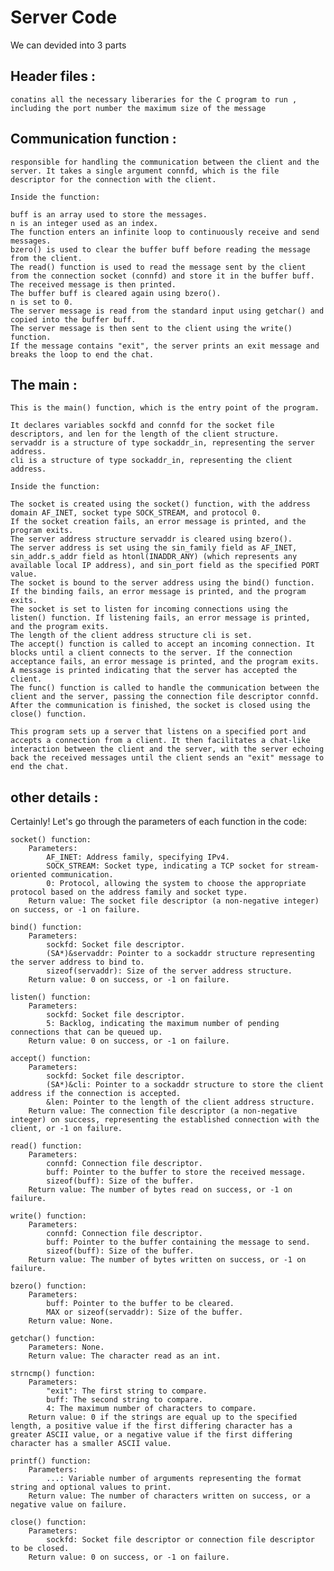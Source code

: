 # Server Code 

We can devided into 3 parts 

## Header files : 

    conatins all the necessary liberaries for the C program to run , including the port number the maximum size of the message

## Communication function : 

    responsible for handling the communication between the client and the server. It takes a single argument connfd, which is the file descriptor for the connection with the client.

    Inside the function:

    buff is an array used to store the messages.
    n is an integer used as an index.
    The function enters an infinite loop to continuously receive and send messages.
    bzero() is used to clear the buffer buff before reading the message from the client.
    The read() function is used to read the message sent by the client from the connection socket (connfd) and store it in the buffer buff.
    The received message is then printed.
    The buffer buff is cleared again using bzero().
    n is set to 0.
    The server message is read from the standard input using getchar() and copied into the buffer buff.
    The server message is then sent to the client using the write() function.
    If the message contains "exit", the server prints an exit message and breaks the loop to end the chat.
    
## The main : 

    This is the main() function, which is the entry point of the program.

    It declares variables sockfd and connfd for the socket file descriptors, and len for the length of the client structure.
    servaddr is a structure of type sockaddr_in, representing the server address.
    cli is a structure of type sockaddr_in, representing the client address.

    Inside the function:

    The socket is created using the socket() function, with the address domain AF_INET, socket type SOCK_STREAM, and protocol 0.
    If the socket creation fails, an error message is printed, and the program exits.
    The server address structure servaddr is cleared using bzero().
    The server address is set using the sin_family field as AF_INET, sin_addr.s_addr field as htonl(INADDR_ANY) (which represents any available local IP address), and sin_port field as the specified PORT value.
    The socket is bound to the server address using the bind() function. If the binding fails, an error message is printed, and the program exits.
    The socket is set to listen for incoming connections using the listen() function. If listening fails, an error message is printed, and the program exits.
    The length of the client address structure cli is set.
    The accept() function is called to accept an incoming connection. It blocks until a client connects to the server. If the connection acceptance fails, an error message is printed, and the program exits.
    A message is printed indicating that the server has accepted the client.
    The func() function is called to handle the communication between the client and the server, passing the connection file descriptor connfd.
    After the communication is finished, the socket is closed using the close() function.

    This program sets up a server that listens on a specified port and accepts a connection from a client. It then facilitates a chat-like interaction between the client and the server, with the server echoing back the received messages until the client sends an "exit" message to end the chat.
    
    
  ## other details : 
  
  Certainly! Let's go through the parameters of each function in the code:

    socket() function:
        Parameters:
            AF_INET: Address family, specifying IPv4.
            SOCK_STREAM: Socket type, indicating a TCP socket for stream-oriented communication.
            0: Protocol, allowing the system to choose the appropriate protocol based on the address family and socket type.
        Return value: The socket file descriptor (a non-negative integer) on success, or -1 on failure.

    bind() function:
        Parameters:
            sockfd: Socket file descriptor.
            (SA*)&servaddr: Pointer to a sockaddr structure representing the server address to bind to.
            sizeof(servaddr): Size of the server address structure.
        Return value: 0 on success, or -1 on failure.

    listen() function:
        Parameters:
            sockfd: Socket file descriptor.
            5: Backlog, indicating the maximum number of pending connections that can be queued up.
        Return value: 0 on success, or -1 on failure.

    accept() function:
        Parameters:
            sockfd: Socket file descriptor.
            (SA*)&cli: Pointer to a sockaddr structure to store the client address if the connection is accepted.
            &len: Pointer to the length of the client address structure.
        Return value: The connection file descriptor (a non-negative integer) on success, representing the established connection with the client, or -1 on failure.

    read() function:
        Parameters:
            connfd: Connection file descriptor.
            buff: Pointer to the buffer to store the received message.
            sizeof(buff): Size of the buffer.
        Return value: The number of bytes read on success, or -1 on failure.

    write() function:
        Parameters:
            connfd: Connection file descriptor.
            buff: Pointer to the buffer containing the message to send.
            sizeof(buff): Size of the buffer.
        Return value: The number of bytes written on success, or -1 on failure.

    bzero() function:
        Parameters:
            buff: Pointer to the buffer to be cleared.
            MAX or sizeof(servaddr): Size of the buffer.
        Return value: None.

    getchar() function:
        Parameters: None.
        Return value: The character read as an int.

    strncmp() function:
        Parameters:
            "exit": The first string to compare.
            buff: The second string to compare.
            4: The maximum number of characters to compare.
        Return value: 0 if the strings are equal up to the specified length, a positive value if the first differing character has a greater ASCII value, or a negative value if the first differing character has a smaller ASCII value.

    printf() function:
        Parameters:
            ...: Variable number of arguments representing the format string and optional values to print.
        Return value: The number of characters written on success, or a negative value on failure.

    close() function:
        Parameters:
            sockfd: Socket file descriptor or connection file descriptor to be closed.
        Return value: 0 on success, or -1 on failure.



